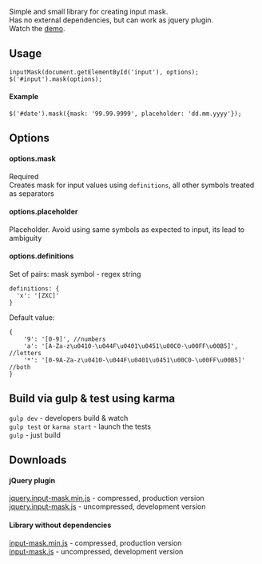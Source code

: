 Simple and small library for creating input mask.  
Has no external dependencies, but can work as jquery plugin.  
Watch the [demo](http://standy.github.io/input-mask/demo/).


## Usage 
```
inputMask(document.getElementById('input'), options);
$('#input').mask(options);
```

#### Example
```
$('#date').mask({mask: '99.99.9999', placeholder: 'dd.mm.yyyy'});
```


## Options
#### options.mask
Required  
Creates mask for input values using `definitions`, all other symbols treated as separators  


#### options.placeholder
Placeholder. Avoid using same symbols as expected to input, its lead to ambiguity  


#### options.definitions
Set of pairs: mask symbol - regex string
```
definitions: {
  'x': '[ZXC]' 
}
```

Default value: 
```
{
	'9': '[0-9]', //numbers
	'a': '[A-Za-z\u0410-\u044F\u0401\u0451\u00C0-\u00FF\u00B5]', //letters
	'*': '[0-9A-Za-z\u0410-\u044F\u0401\u0451\u00C0-\u00FF\u00B5]' //both
}
```


## Build via gulp & test using karma
`gulp dev` - developers build & watch  
`gulp test` or `karma start` - launch the tests  
`gulp` - just build  


## Downloads

#### jQuery plugin
[jquery.input-mask.min.js](//standy.github.io/input-mask/dist/jquery.input-mask.min.js) - compressed, production version  
[jquery.input-mask.js](//standy.github.io/input-mask/dist/jquery.input-mask.js) - uncompressed, development version  

#### Library without dependencies
[input-mask.min.js](//standy.github.io/input-mask/dist/input-mask.min.js) - compressed, production version  
[input-mask.js](//standy.github.io/input-mask/dist/input-mask.js) - uncompressed, development version  
